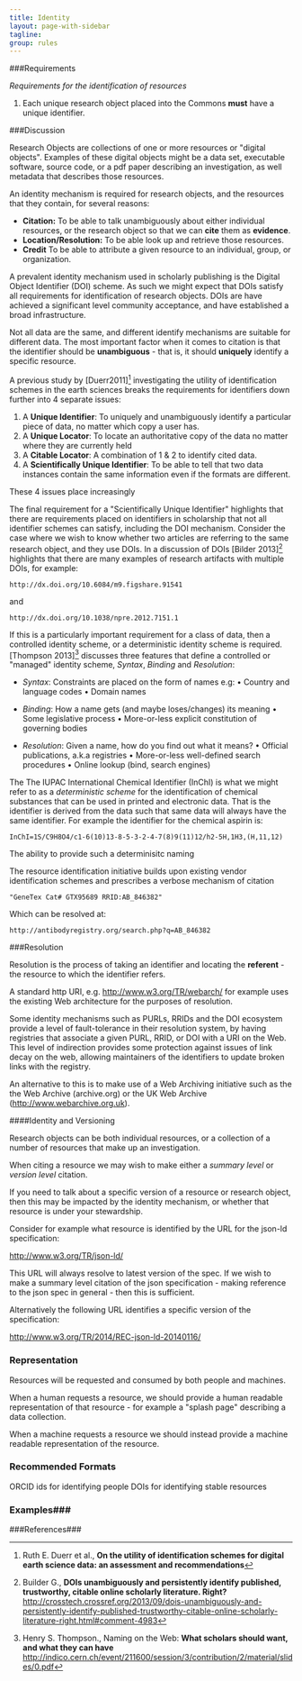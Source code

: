 ```yaml
---
title: Identity
layout: page-with-sidebar
tagline:
group: rules
---
```


###Requirements

*Requirements for the identification of resources*

1. Each unique research object placed into the Commons **must** have a unique identifier.

###Discussion

Research Objects are collections of one or more resources or "digital objects". Examples of these digital objects might be a data set, executable software, source code, or a pdf paper describing an investigation, as well metadata that describes those resources.

An identity mechanism is required for research objects, and the resources that they contain, for several reasons:

- **Citation:** To be able to talk unambiguously about either individual resources, or the research object so that we can **cite** them as **evidence**.
- **Location/Resolution:** To be able look up and retrieve those resources.
- **Credit** To be able to attribute a given resource to an individual, group, or organization.

A prevalent identity mechanism used in scholarly publishing is the Digital Object Identifier (DOI) scheme. As such we might expect that DOIs satisfy all requirements for identification of research objects. DOIs are have achieved a significant level community acceptance, and have established a broad infrastructure.  

Not all data are the same, and different identify mechanisms are suitable for different data.
The most important factor when it comes to citation is that the identifier should be **unambiguous** - that is, it should **uniquely** identify a specific resource.

A previous study by [Duerr2011][^1] investigating the utility of identification schemes in the earth sciences breaks the requirements for identifiers down further into 4 separate issues:

1. A **Unique Identifier**: To uniquely and unambiguously identify a particular piece of data, no matter which copy a user has.
2. A **Unique Locator**: To locate an authoritative copy of the data no matter where they are currently held
3. A **Citable Locator**: A combination of 1 & 2 to identify cited data.
4. A **Scientifically Unique Identifier**: To be able to tell that two data instances contain the same information even if the formats are different.

These 4 issues place increasingly

The final requirement for a "Scientifically Unique Identifier" highlights that there are requirements placed on identifiers in scholarship that not all identifier schemes can satisfy, including the DOI mechanism. Consider the case where we wish to know whether two articles are referring to the same research object, and they use DOIs. In a discussion of DOIs [Bilder 2013][^2] highlights that there are many examples of research artifacts with multiple DOIs, for example:

    http://dx.doi.org/10.6084/m9.figshare.91541

and

    http://dx.doi.org/10.1038/npre.2012.7151.1

If this is a particularly important requirement for a class of data, then a controlled identity scheme, or a deterministic identity scheme is required. [Thompson 2013][^3] discusses three features that define a controlled or "managed" identity scheme, *Syntax*, *Binding* and *Resolution*:

- *Syntax*: Constraints are placed on the form of names e.g:
• Country and language codes
• Domain names

- *Binding*: How a name gets (and maybe loses/changes) its meaning
• Some legislative process
• More-or-less explicit constitution of governing bodies

- *Resolution*: Given a name, how do you find out what it means?
• Official publications, a.k.a registries
• More-or-less well-defined search procedures
• Online lookup (bind, search engines)


The The IUPAC International Chemical Identifier (InChI) is what we might refer to as a *deterministic scheme* for the identification of chemical substances that can be used in printed and electronic data. That is the identifier is derived from the data such that same data will always have the same identifier. For example the identifier for the chemical aspirin is:

    InChI=1S/C9H8O4/c1-6(10)13-8-5-3-2-4-7(8)9(11)12/h2-5H,1H3,(H,11,12)  

The ability to provide such a determinisitc naming

The resource identification initiative builds upon existing vendor identification schemes and prescribes a verbose mechanism of citation

    "GeneTex Cat# GTX95689 RRID:AB_846382"

Which can be resolved at:

    http://antibodyregistry.org/search.php?q=AB_846382


###Resolution

Resolution is the process of taking an identifier and locating the **referent** - the resource to which the identifier refers.  

A standard http URI, e.g. http://www.w3.org/TR/webarch/ for example uses the existing Web architecture for the purposes of resolution.  

Some identity mechanisms such as PURLs, RRIDs and the DOI ecosystem provide a level of fault-tolerance in their resolution system, by having registries that associate a given PURL, RRID, or DOI with a URI on the Web.  This level of indirection provides some protection against issues of link decay on the web, allowing maintainers of the identifiers to update broken links with the registry.

An alternative to this is to make use of a Web Archiving initiative such as the the Web Archive (archive.org) or the UK Web Archive (http://www.webarchive.org.uk).


####Identity and Versioning

Research objects can be both individual resources, or a collection of a number of resources that make up an investigation.

When citing a resource we may wish to make either a *summary level* or *version level* citation.

If you need to talk about a specific version of a resource or research object, then this may be impacted by the identity mechanism, or whether that resource is under your stewardship.

Consider for example what resource is identified by the URL for the json-ld specification:

http://www.w3.org/TR/json-ld/

This URL will always resolve to latest version of the spec. If we wish to make a summary level citation of the json specification - making reference to the json spec in general - then this is sufficient.

Alternatively the following URL identifies a specific version of the specification:

http://www.w3.org/TR/2014/REC-json-ld-20140116/

### Representation ####
Resources will be requested and consumed by both people and machines.

When a human requests a resource, we should provide a human readable representation of that resource - for example a "splash page" describing a data collection.

When a machine requests a resource we should instead provide a machine readable representation of the resource.

<!--OAI-PMH?

If resources are
-->

### Recommended Formats ###

ORCID ids for identifying people
DOIs for identifying stable resources

### Examples###


###References###

[^1]:  Ruth E. Duerr et al., **On the utility of identification schemes for digital earth science data: an assessment and recommendations**

[^2]: Builder G., **DOIs unambiguously and persistently identify published, trustworthy, citable online scholarly literature. Right?** http://crosstech.crossref.org/2013/09/dois-unambiguously-and-persistently-identify-published-trustworthy-citable-online-scholarly-literature-right.html#comment-4983

[^3]: Henry S. Thompson., Naming on the Web: **What scholars should want, and what they can have** http://indico.cern.ch/event/211600/session/3/contribution/2/material/slides/0.pdf
